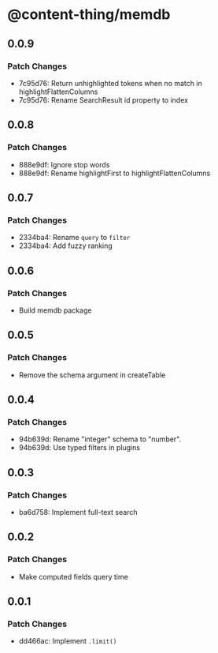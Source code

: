 # @content-thing/memdb

## 0.0.9

### Patch Changes

- 7c95d76: Return unhighlighted tokens when no match in highlightFlattenColumns
- 7c95d76: Rename SearchResult id property to index

## 0.0.8

### Patch Changes

- 888e9df: Ignore stop words
- 888e9df: Rename highlightFirst to highlightFlattenColumns

## 0.0.7

### Patch Changes

- 2334ba4: Rename `query` to `filter`
- 2334ba4: Add fuzzy ranking

## 0.0.6

### Patch Changes

- Build memdb package

## 0.0.5

### Patch Changes

- Remove the schema argument in createTable

## 0.0.4

### Patch Changes

- 94b639d: Rename "integer" schema to "number".
- 94b639d: Use typed filters in plugins

## 0.0.3

### Patch Changes

- ba6d758: Implement full-text search

## 0.0.2

### Patch Changes

- Make computed fields query time

## 0.0.1

### Patch Changes

- dd466ac: Implement `.limit()`
